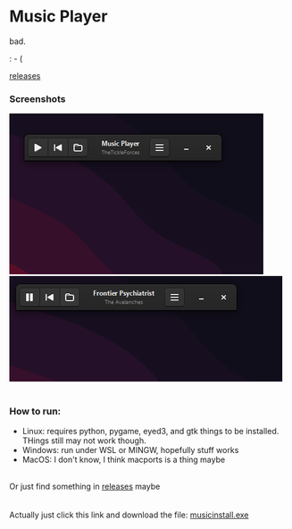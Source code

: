 # Music Player
bad.

: - (

[releases](https://github.com/mlgwynne/music/releases)


### Screenshots
![Screenshot](/img/Screenshot%202023-08-31%20102518.png "Screenshot")
![Other Screenshot](/img/Screenshot%202023-08-31%20102617.png "Other Screenshot")
<br>
<br>
### How to run:
  -  Linux: requires python, pygame, eyed3, and gtk things to be installed. THings still may not work though.
  -  Windows: run under WSL or MINGW, hopefully stuff works
  -  MacOS: I don't know, I think macports is a thing maybe
<br>
Or just find something in <a href="https://github.com/mlgwynne/music/releases">releases</a> maybe
<br><br><br>
Actually just click this link and download the file: <a href="https://github.com/mlgwynne/music/releases/download/v0.1-beta.1/musicinstall.exe">musicinstall.exe</a>
